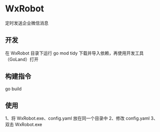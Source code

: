 # WxRobot
定时发送企业微信消息

## 开发
在 WxRobot 目录下运行 go mod tidy 下载并导入依赖，再使用开发工具（GoLand）打开

## 构建指令
go build

## 使用
1、将 WxRobot.exe、config.yaml 放在同一个目录中
2、修改 config.yaml 
3、双击 WxRobot.exe 

